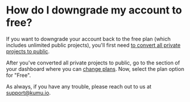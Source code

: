 # How do I downgrade my account to free?

If you want to downgrade your account back to the free plan (which includes unlimited public projects), you'll first need [to convert all private projects to public](faq/how-do-i-convert-my-project-to-public.md).

After you've converted all private projects to public, go to the section of your dashboard where you can [change plans](https://kumu.io/settings#change-plan). Now, select the plan option for "Free".

As always, if you have any trouble, please reach out to us at support@kumu.io.
